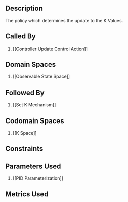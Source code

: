 ## Description

The policy which determines the update to the K Values.
## Called By
1. [[Controller Update Control Action]]
## Domain Spaces
1. [[Observable State Space]]
## Followed By
1. [[Set K Mechanism]]
## Codomain Spaces
1. [[K Space]]
## Constraints
## Parameters Used
1. [[PID Parameterization]]
## Metrics Used
